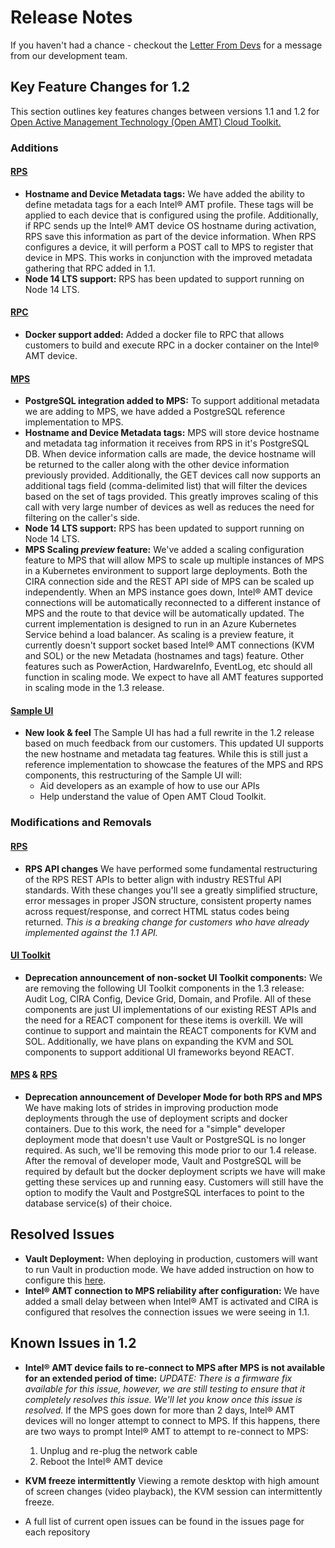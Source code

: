 # Release Notes

If you haven't had a chance - checkout the [Letter From Devs](./letter.md) for a message from our development team.
## Key Feature Changes for 1.2
This section outlines key features changes between versions 1.1 and 1.2 for [Open Active Management Technology (Open AMT) Cloud Toolkit.](Glossary.md#o) 

### Additions
#### [RPS](Glossary.md#r)
- **Hostname and Device Metadata tags:** We have added the ability to define metadata tags for a each Intel&reg; AMT profile.  These tags will be applied to each device that is configured using the profile.  Additionally, if RPC sends up the Intel&reg; AMT device OS hostname during activation, RPS save this information as part of the device information.  When RPS configures a device, it will perform a POST call to MPS to register that device in MPS.  This works in conjunction with the improved metadata gathering that RPC added in 1.1.
- **Node 14 LTS support:** RPS has been updated to support running on Node 14 LTS. 

#### [RPC](Glossary.md#r)
- **Docker support added:** Added a docker file to RPC that allows customers to build and execute RPC in a docker container on the Intel&reg; AMT device.


#### [MPS](Glossary.md#m)
- **PostgreSQL integration added to MPS:** To support additional metadata we are adding to MPS, we have added a PostgreSQL reference implementation to MPS.
- **Hostname and Device Metadata tags:** MPS will store device hostname and metadata tag information it receives from RPS in it's PostgreSQL DB.  When device information calls are made, the device hostname will be returned to the caller along with the other device information previously provided.  Additionally, the GET devices call now supports an additional tags field (comma-delimited list) that will filter the devices based on the set of tags provided.  This greatly improves scaling of this call with very large number of devices as well as reduces the need for filtering on the caller's side.
- **Node 14 LTS support:** RPS has been updated to support running on Node 14 LTS. 
- **MPS Scaling *preview* feature:** We've added a scaling configuration feature to MPS that will allow MPS to scale up multiple instances of MPS in a Kubernetes environment to support large deployments.  Both the CIRA connection side and the REST API side of MPS can be scaled up independently.  When an MPS instance goes down, Intel&reg; AMT device connections will be automatically reconnected to a different instance of MPS and the route to that device will be automatically updated.  The current implementation is designed to run in an Azure Kubernetes Service behind a load balancer.  As scaling is a preview feature, it currently doesn't support socket based Intel&reg; AMT connections (KVM and SOL) or the new Metadata (hostnames and tags) feature.  Other features such as PowerAction, HardwareInfo, EventLog, etc should all function in scaling mode.  We expect to have all AMT features supported in scaling mode in the 1.3 release.

#### [Sample UI](Glossary.md#s)
- **New look & feel** The Sample UI has had a full rewrite in the 1.2 release based on much feedback from our customers.  This updated UI supports the new hostname and metadata tag features.  While this is still just a reference implementation to showcase the features of the MPS and RPS components, this restructuring of the Sample UI will:
    * Aid developers as an example of how to use our APIs 
    * Help understand the value of Open AMT Cloud Toolkit.

### Modifications and Removals
#### [RPS](Glossary.md#r)
- **RPS API changes** We have performed some fundamental restructuring of the RPS REST APIs to better align with industry RESTful API standards.  With these changes you'll see a greatly simplified structure, error messages in proper JSON structure, consistent property names across request/response, and correct HTML status codes being returned.  *This is a breaking change for customers who have already implemented against the 1.1 API.*
#### [UI Toolkit](Glossary.md#u)
- **Deprecation announcement of non-socket UI Toolkit components:** We are removing the following UI Toolkit components in the 1.3 release: Audit Log, CIRA Config, Device Grid, Domain, and Profile.  All of these components are just UI implementations of our existing REST APIs and the need for a REACT component for these items is overkill.  We will continue to support and maintain the REACT components for KVM and SOL.  Additionally, we have plans on expanding the KVM and SOL components to support additional UI frameworks beyond REACT.
#### [MPS](Glossary.md#m) & [RPS](Glossary.md#r)
- **Deprecation announcement of Developer Mode for both RPS and MPS** We have making lots of strides in improving production mode deployments through the use of deployment scripts and docker containers.  Due to this work, the need for a "simple" developer deployment mode that doesn't use Vault or PostgreSQL is no longer required.  As such, we'll be removing this mode prior to our 1.4 release.  After the removal of developer mode, Vault and PostgreSQL will be required by default but the docker deployment scripts we have will make getting these services up and running easy.  Customers will still have the option to modify the Vault and PostgreSQL interfaces to point to the database service(s) of their choice.

## Resolved Issues
- **Vault Deployment:** When deploying in production, customers will want to run Vault in production mode.  We have added instruction on how to configure this [here](https://open-amt-cloud-toolkit.github.io/docs/1.2/Docker/dockerLocal_prodVault/).
- **Intel&reg; AMT connection to MPS reliability after configuration:**  We have added a small delay between when Intel&reg; AMT is activated and CIRA is configured that resolves the connection issues we were seeing in 1.1.

## Known Issues in 1.2
- **Intel&reg; AMT device fails to re-connect to MPS after MPS is not available for an extended period of time:** *UPDATE: There is a firmware fix available for this issue, however, we are still testing to ensure that it completely resolves this issue.  We'll let you know once this issue is resolved.*  If the MPS goes down for more than 2 days, Intel&reg; AMT devices will no longer attempt to connect to MPS. If this happens, there are two ways to prompt Intel&reg; AMT to attempt to re-connect to MPS:
    1.	Unplug and re-plug the network cable
    2.	Reboot the Intel&reg; AMT device

- **KVM freeze intermittently** Viewing a remote desktop with high amount of screen changes (video playback), the KVM session can intermittently freeze.
- A full list of current open issues can be found in the issues page for each repository